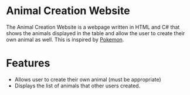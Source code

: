 # Animal Creation Website
The Animal Creation Website is a webpage written in HTML and C# that shows the animals displayed in the table and
allow the user to create their own animal as well. This is inspired by [Pokemon](https://www.pokemon.com/us/).

# Features
- Allows user to create their own animal (must be appropriate)
- Displays the list of animals that other users created.
